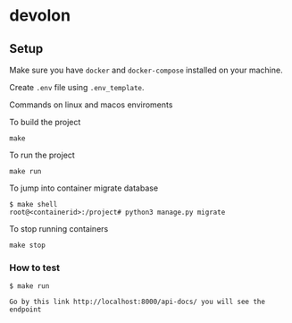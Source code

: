 # devolon

## Setup

Make sure you have `docker` and `docker-compose` installed on your machine.

Create `.env` file using `.env_template`.

Commands on linux and macos  enviroments

To build the project

    make

To run the project

    make run

To jump into container migrate database

    $ make shell
    root@<containerid>:/project# python3 manage.py migrate

To stop running containers

    make stop

### How to test
    $ make run 
    
    Go by this link http://localhost:8000/api-docs/ you will see the endpoint
 